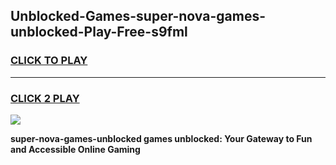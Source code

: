 
## Unblocked-Games-super-nova-games-unblocked-Play-Free-s9fml
<h3>
<a href="https://premium76.site?title=super-nova-games-unblocked&ref=20M">CLICK TO PLAY</a></h3>
<hr>

<h3>
<a href="https://premium76.site?title=super-nova-games-unblocked&ref=20M">CLICK 2 PLAY</a>
  
</h3>

<a href="https://premium76.site?title=super-nova-games-unblocked&ref=19M"><img src="https://clearcache.store/games.png"></a>


**super-nova-games-unblocked games unblocked: Your Gateway to Fun and Accessible Online Gaming**
